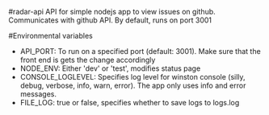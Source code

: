 #radar-api
API for simple nodejs app to view issues on github. Communicates with github API. By default, runs on port 3001  

#Environmental variables
- API_PORT: To run on a specified port (default: 3001). Make sure that the front end is gets the change accordingly
- NODE_ENV: Either 'dev' or 'test', modifies status page
- CONSOLE_LOGLEVEL: Specifies log level for winston console (silly, debug, verbose, info, warn, error). The app only uses info and error messages.
- FILE_LOG: true or false, specifies whether to save logs to logs.log

